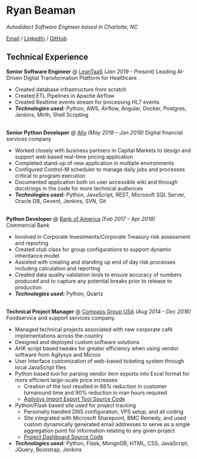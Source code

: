 # Ryan Beaman

_Autodidact Software Engineer based in Charlotte, NC_ <br>

[Email](mailto:wisdomwolf@gmail.com) / [LinkedIn](https://www.linkedin.com/in/ryan-beaman-6b0924121) / [GitHub](https://github.com/WisdomWolf/)

## Technical Experience

**Senior Software Engineer** @ [LeanTaaS](https://leantaas.com/) _(Jan 2019 - Present)_
Leading AI-Driven Digital Transformation Platform for Healthcare
  - Created database infrastructure from scratch
  - Created ETL Pipelines in Apache Airflow
  - Created Realtime events stream for processing HL7 events
  - **_Technologies used:_** Python, AWS, Airflow, Angular, Docker, Postgres, Jenkins, Mirth, Shell Scripting
  <br><br>

**Senior Python Developer** @ [Ally](https://www.ally.com/) _(May 2018 – Jan 2019)_
Digital financial services company
  - Worked closely with business partners in Capital Markets to design and support web based real-time pricing application
  - Completed stand-up of new application in multiple environments
  - Configured Control-M scheduler to manage daily jobs and processes critical to program execution
  - Documented application both on user accessible wiki and through docstrings in the code for more technical audiences
  - **_Technologies used:_** Python, JavaScript, REST, Microsoft SQL Server, Oracle DB, Gevent, Jenkins, SVN, Git
  <br><br>

**Python Developer** @ [Bank of America](https://www.bankofamerica.com/) _(Feb 2017 – Apr 2018)_ <br>
Commercial Bank
  - Involved in Corporate Investments/Corporate Treasury risk assessment and reporting
  - Created stub class for group configurations to support dynamic inheritance model
  - Assisted with creating and standing up end of day risk processes including calculation and reporting
  - Created data quality validation tools to ensure accuracy of numbers produced and to capture any potential breaks prior to release to production
  - **_Technologies used:_** Python, Quartz
  <br><br>

**Technical Project Manager** @ [Compass Group USA](https://www.compass-usa.com/) _(Aug 2014 - Dec 2016)_ <br>
Foodservice and support services company.
  - Managed technical projects associated with new corporate café implementations across the country
  - Designed and deployed custom software solutions
  - AHK script based tweaks for greater efficiency when using vendor software from Agilysys and Micros
  - User Interface customization of web-based ticketing system through local JavaScript files
  - Python based tool for parsing vendor item exports into Excel format for more efficient large-scale price increases
    - Creation of the tool resulted in 66% reduction in customer turnaround time and 90% reduction in man hours required
    - [Agilysys Import Export Tool Source Code](https://bitbucket.org/compass_dataservices/agilysys-import-export-tools)
  - Python/Flask based site used for project tracking
    - Personally handled DNS configuration, VPS setup, and all coding
    - Site integrated with Microsoft Sharepoint, BMC Remedy, and used custom dynamically generated email addresses to serve as a single aggregation point for information relating to any given project
    - [Project Dashboard Source Code](https://bitbucket.org/compass_dataservices/project-dashboard)
  - **_Technologies used:_** Python, Flask, MongoDB, HTML, CSS, JavaScript, JQuery, Bootstrap, Jenkins
  <br><br>

